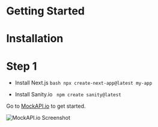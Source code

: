 # Getting Started

# Installation

# Step 1

- Install Next.js
```bash npx create-next-app@latest my-app```

- Install Sanity.io
``` npm create sanity@latest```


Go to [MockAPI.io](https://mockapi.io) to get started.

![MockAPI.io Screenshot](/public/step-1.jpg)
